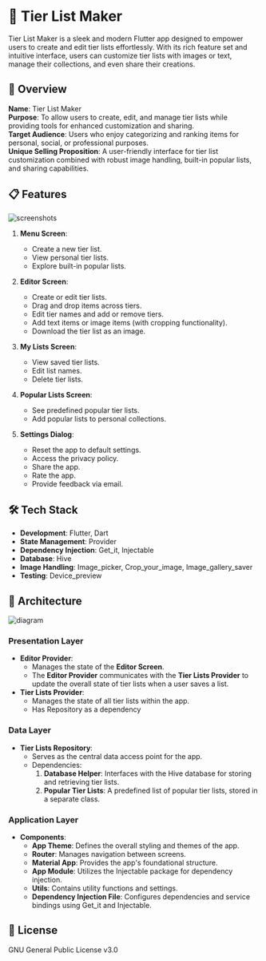 # 📝️ Tier List Maker

Tier List Maker is a sleek and modern Flutter app designed to empower users to create and edit tier lists effortlessly. With its rich feature set and intuitive interface, users can customize tier lists with images or text, manage their collections, and even share their creations.

## 🌟 Overview
**Name**: Tier List Maker  
**Purpose**: To allow users to create, edit, and manage tier lists while providing tools for enhanced customization and sharing.  
**Target Audience**: Users who enjoy categorizing and ranking items for personal, social, or professional purposes.  
**Unique Selling Proposition**: A user-friendly interface for tier list customization combined with robust image handling, built-in popular lists, and sharing capabilities.

## 📋 Features

![screenshots](https://github.com/user-attachments/assets/35fea87c-bc5f-4d49-bd5a-9697f03a737e)

1. **Menu Screen**:
   - Create a new tier list.
   - View personal tier lists.
   - Explore built-in popular lists.

2. **Editor Screen**:
   - Create or edit tier lists.
   - Drag and drop items across tiers.
   - Edit tier names and add or remove tiers.
   - Add text items or image items (with cropping functionality).
   - Download the tier list as an image.

3. **My Lists Screen**:
   - View saved tier lists.
   - Edit list names.
   - Delete tier lists.

4. **Popular Lists Screen**:
   - See predefined popular tier lists.
   - Add popular lists to personal collections.

5. **Settings Dialog**:
   - Reset the app to default settings.
   - Access the privacy policy.
   - Share the app.
   - Rate the app.
   - Provide feedback via email.

## 🛠️ Tech Stack
- **Development**: Flutter, Dart
- **State Management**: Provider
- **Dependency Injection**: Get_it, Injectable
- **Database**: Hive
- **Image Handling**: Image_picker, Crop_your_image, Image_gallery_saver
- **Testing**: Device_preview

## 🏢 Architecture

![diagram](https://github.com/user-attachments/assets/f9716b90-5231-4410-b6bb-81d393a1dd4a)

### Presentation Layer
- **Editor Provider**:
  - Manages the state of the **Editor Screen**.
  - The **Editor Provider** communicates with the **Tier Lists Provider** to update the overall state of tier lists when a user saves a list.
- **Tier Lists Provider**:
  - Manages the state of all tier lists within the app.
  - Has Repository as a dependency

### Data Layer
- **Tier Lists Repository**:
  - Serves as the central data access point for the app.
  - Dependencies:
    1. **Database Helper**: Interfaces with the Hive database for storing and retrieving tier lists.
    2. **Popular Tier Lists**: A predefined list of popular tier lists, stored in a separate class.

### Application Layer
- **Components**:
  - **App Theme**: Defines the overall styling and themes of the app.
  - **Router**: Manages navigation between screens.
  - **Material App**: Provides the app's foundational structure.
  - **App Module**: Utilizes the Injectable package for dependency injection.
  - **Utils**: Contains utility functions and settings.
  - **Dependency Injection File**: Configures dependencies and service bindings using Get_it and Injectable.

## 📄 License
GNU General Public License v3.0

